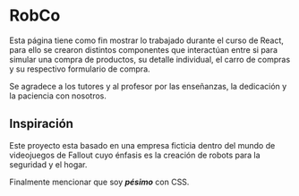 # RobCo

Esta página tiene como fin mostrar lo trabajado durante el curso de React, para ello se crearon distintos componentes que interactúan entre si para simular una compra de productos, su detalle individual, el carro de compras y su respectivo formulario de compra.

Se agradece a los tutores y al profesor por las enseñanzas, la dedicación y la paciencia con nosotros.

## Inspiración

Este proyecto esta basado en una empresa ficticia dentro del mundo de videojuegos de Fallout cuyo énfasis es la creación de robots para la seguridad y el hogar.

Finalmente mencionar que soy ***pésimo*** con CSS.
